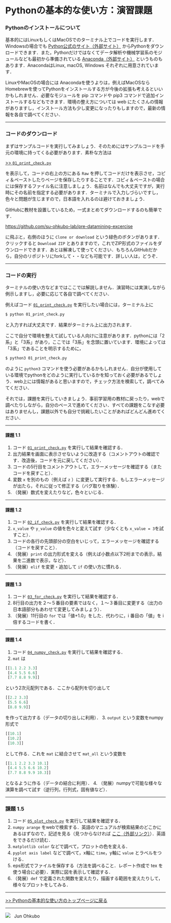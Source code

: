 # Pythonの基本的な使い方：演習課題


### Pythonのインストールについて
基本的にはLinuxもしくはMacOSでのターミナル上でコードを実行します．Windowsの場合でも [Python公式のサイト（外部サイト）](https://www.python.org/) からPythonをダウンロードできます．また，Pythonだけではなくてデータ解析や機械学習系のモジュールなども最初から準備されている [Anaconda（外部サイト）](https://www.anaconda.com/) というものもあります．AnacondaはLinux, macOS, Windows それぞれに用意されています．

LinuxやMacOSの場合には Anacondaを使うよりは，例えばMacOSならHomebrewを使ってPythonをインストールする方が今後の拡張も考えるといいかもしれません．必要なモジュールを pip コマンドや pip3 コマンドで追加インストールするなどもできます．環境の整え方については web にたくさんの情報がありますし，インストール方法も少し変更になったりもしますので，最新の情報を各自で調べてください．

***
### コードのダウンロード
まずはサンプルコードを実行してみましょう．そのためにはサンプルコードを手元の環境に持ってくる必要があります．素朴な方法は

[>> `01_print_check.py`](./01_print_check.py)

を表示して，コードの右上の方にある `Raw` を押してコードだけを表示させ，コピィ＆ペーストしたりページを保存したりすることです．コピィ＆ペーストの場合には保存するファイル名に注意しましょう．名前はなんでも大丈夫ですが，実行時にその名前を指定する必要があります．ターミナルで入力しづらいですし，色々と問題が生じますので，日本語を入れるのは避けておきましょう．

GitHubに教材を設置しているため，一式まとめてダウンロードするのも簡単です．

https://github.com/su-ohkubo-lab/pre-datamining-excercise

に飛ぶと，右側のほうに `Clone or download` という緑色のボタンがあります．クリックすると `Download ZIP` とありますので，これでZIP形式のファイルをダウンロードできます．あとは解凍して使ってください．もちろんGitHubだから，自分のリポジトリにforkして・・なども可能です．詳しい人は，どうぞ．

***
### コードの実行
ターミナルの使い方などまではここでは解説しません．演習時には実演しながら例示しますし，必要に応じて各自で調べてください．

例えばコード [`01_print_check.py`](./01_print_check.py) を実行したい場合には，ターミナル上に
```sh
$ python 01_print_check.py
```
と入力すれば大丈夫です．結果がターミナル上に出力されます．

ここで自分で環境を整えて試している人向けに注意があります．pythonには「2系」と「3系」があり，ここでは「3系」を念頭に置いています．環境によっては「3系」であることを明示するために，
```sh
$ python3 01_print_check.py
```
のように `python3` コマンドを使う必要があるかもしれません．自分が使用している環境でpythonをどのように実行しているかを知っておく必要があるでしょう．web上には情報があると思いますので，チェック方法を検索して，調べてみてください．

それでは，課題を実行していきましょう．事前学習用の教材に戻ったり，webで調べたりしながら，自分のペースで進めてください．すべての課題をこなす必要はありませんし，課題以外でも自分で挑戦したいことがあればどんどん進めてください．

***
#### 課題 1.1
1. コード [`01_print_check.py`](./01_print_check.py) を実行して結果を確認する．
1. 出力結果を画面に表示させないように改造する（コメントアウトの確認です．改造後，コードを元に戻してください）．
1. コードの5行目をコメントアウトして，エラーメッセージを確認する（またコードを戻すこと）．
1. 変数 `x` を別のもの（例えば `z` ）に変更して実行する．もしエラーメッセージが出たら，それに従って修正する（バグ取りを体験）．
1. （発展）数式を変えたりなど，色々といじる．

***
#### 課題 1.2
1. コード [`02_if_check.py`](./02_if_check.py) を実行して結果を確認する．
1. `x_value` や `y_value` の値を色々と変えて試す（少なくとも `x_value = 3`を試すこと）．
1. コードの各行の先頭部分の空白をいじって，エラーメッセージを確認する（コードを戻すこと）．
1. （発展）`print` の出力形式を変える（例えば小数点以下2桁までの表示，結果を二進数で表示，など）．
1. （発展）`elif` を変更・追加して `if` の使い方に慣れる．


***
#### 課題 1.3
1. コード [`03_for_check.py`](./03_for_check.py) を実行して結果を確認する．
1. 8行目の出力を２〜５番目の要素ではなく，１〜３番目に変更する（出力の日本語部分もあわせて変更してみましょう）．
1. （発展）11行目の `for` では「値+1.0」をした．代わりに，i 番目の「値」を i 倍するコードを書く．

***
#### 課題 1.4
1. コード [`04_numpy_check.py`](./04_numpy_check.py) を実行して結果を確認する．
2. `mat` は
```python
[[1.1 2.2 3.3]
 [4.4 5.5 6.6]
 [7.7 8.8 9.9]]
```
という2次元配列である．ここから配列を切り出して
```python
[[2.2 3.3]
 [5.5 6.6]
 [8.8 9.9]]
```
を作って出力する（データの切り出しに利用）．
3. `output` という変数をnumpy形式で
```python
[[10.1]
 [10.2]
 [10.3]]
```
として作る．これを `mat` に結合させて `mat_all` という変数を
```python
[[1.1 2.2 3.3 10.1]
 [4.4 5.5 6.6 10.2]
 [7.7 8.8 9.9 10.3]]
```
となるように作る（データの結合に利用）．
4. （発展）numpyで可能な様々な演算を調べて試す（逆行列，行列式，固有値など）．

***
### 課題 1.5
1. コード [`05_plot_check.py`](./05_plot_check.py) を実行して結果を確認する．
1. `numpy arange` をwebで検索する．英語のマニュアルが検索結果のどこかにあるはずなので，記述を見る（見つからなければ [ここ（外部リンク）](https://docs.scipy.org/doc/numpy/reference/generated/numpy.arange.html)）．英語をできるだけ読む．
1. `matplotlib color` などで調べて，プロットの色を変える．
1. `pyplot axis label` などで調べて，x軸に `time`，y軸に `value` とラベルをつける．
1. eps形式でファイルを保存する（方法を調べること．レポート作成で tex を使う場合に必要）．実際に図を表示して確認する．
1. （発展）`def` で定義された関数を変えたり，描画する範囲を変えたりして，様々なプロットをしてみる．

***
[>> Pythonの基本的な使い方のトップページに戻る](./README.md)
***
<img src="https://i.creativecommons.org/l/by-nc-sa/4.0/88x31.png"> &nbsp; Jun Ohkubo
